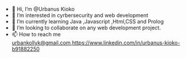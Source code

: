 - 👋 Hi, I’m @Urbanus Kioko
- 👀 I’m interested in cyrbersecurity and web development
- 🌱 I’m currently learning  Java ,Javascript ,Html,CSS and Prolog
- 💞️ I’m looking to collaborate on any web development  project.
- 📫 How to reach me urbankollyk@gmail.com,https://www.linkedin.com/in/urbanus-kioko-b91882250

<!---
Urbanus-hub/Urbanus-hub is a ✨ special ✨ repository because its `README.md` (this file) appears on your GitHub profile.
You can click the Preview link to take a look at your changes.
--->
